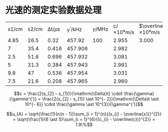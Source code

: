 # 光速的测定实验数据处理
|       |       |            |                  |              |           |                        |
|-------|-------|------------|------------------|--------------|-----------|------------------------|
| s1/cm | s2/cm | Δt/$\mu s$ | $\gamma^{‘}$/kHz | $\gamma$/MHz | c/×10⁸m/s | $\overline{c}$/×10⁸m/s |
| 4.85  | 26.5  | 0.32       | 457.92           | 100          | 2.955     | 3.000                  |
| 7     | 35.4  | 0.416      | 457.906          |              | 2.982     |                        |
| 2.5   | 51.6  | 0.696      | 457.932          |              | 3.081     |                        |
| 5     | 31.3  | 0.384      | 457.943          |              | 2.991     |                        |
| 9.8   | 47    | 0.536      | 457.954          |              | 3.031     |                        |
| 7.5   | 21.6  | 0.208      | 457.965          |              | 2.960     |                        |

$$c = \frac{2(s_{2} - s_{1})}{\mathrm{\Delta}t} \cdot \frac{\gamma}{\gamma^{‘}} = \frac{2(s_{2} - s_{1}) \ast 10^{- 2}}{\mathrm{\Delta}t \ast 10^{- 6}} \cdot \frac{\gamma \ast 10^{3}}{\gamma^{‘}}$$

$$u_{A} = \sqrt{\frac{1}{n(n - 1)}\sum_{i = 1}^{n}{(x_{i} - \overline{x})}^{2}} = \sqrt{\frac{1}{6 \ast 5}\sum_{i = 1}^{6}{(c_{i} - \overline{c})}^{2}} = 1.9\%$$
